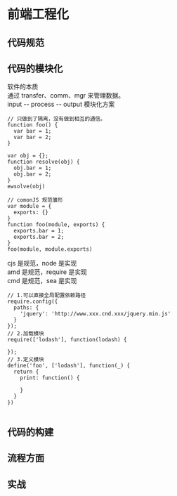 # 前端工程化
## 代码规范

## 代码的模块化
软件的本质  
通过 transfer、comm、mgr 来管理数据。  
input -- process -- output 
模块化方案  
```
// 只做到了隔离，没有做到相互的通信。  
function foo() {
  var bar = 1;
  var bar = 2;
}
```
```
var obj = {};
function resolve(obj) {
  obj.bar = 1;
  obj.bar = 2;
}
ewsolve(obj)
```
```
// comonJS 规范雏形
var module = {
  exports: {}
}
function foo(module, exports) {
  exports.bar = 1;
  exports.bar = 2;
}
foo(module, module.exports)
```
cjs 是规范，node 是实现  
amd 是规范，require 是实现  
cmd 是规范，sea 是实现  
```
// 1.可以直接全局配置依赖路径
require.config({
  paths: {
    'jquery': 'http://www.xxx.cnd.xxx/jquery.min.js'
  }
});
// 2.加载模块
require(['lodash'], function(lodash) {
  
});
// 3.定义模块
define('foo', ['lodash'], function(_) {
  return {
    print: function() {
    
    }
  }
})
 
```

## 代码的构建
## 流程方面
## 实战

